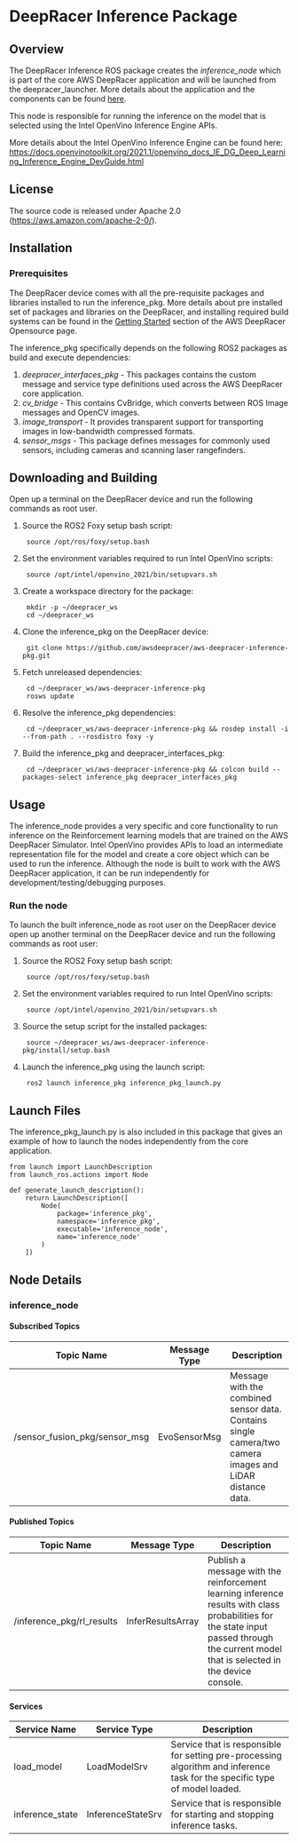 # DeepRacer Inference Package

## Overview

The DeepRacer Inference ROS package creates the *inference_node* which is part of the core AWS DeepRacer application and will be launched from the deepracer_launcher. More details about the application and the components can be found [here](https://github.com/awsdeepracer/aws-deepracer-launcher).

This node is responsible for running the inference on the model that is selected using the Intel OpenVino Inference Engine APIs.

More details about the Intel OpenVino Inference Engine can be found here:
https://docs.openvinotoolkit.org/2021.1/openvino_docs_IE_DG_Deep_Learning_Inference_Engine_DevGuide.html

## License

The source code is released under Apache 2.0 (https://aws.amazon.com/apache-2-0/).

## Installation

### Prerequisites

The DeepRacer device comes with all the pre-requisite packages and libraries installed to run the inference_pkg. More details about pre installed set of packages and libraries on the DeepRacer, and installing required build systems can be found in the [Getting Started](https://github.com/awsdeepracer/aws-deepracer-launcher/blob/main/getting-started.md) section of the AWS DeepRacer Opensource page.

The inference_pkg specifically depends on the following ROS2 packages as build and execute dependencies:

1. *deepracer_interfaces_pkg* - This packages contains the custom message and service type definitions used across the AWS DeepRacer core application.
1. *cv_bridge* - This contains CvBridge, which converts between ROS Image messages and OpenCV images.
1. *image_transport* - It provides transparent support for transporting images in low-bandwidth compressed formats.
1. *sensor_msgs* - This package defines messages for commonly used sensors, including cameras and scanning laser rangefinders.

## Downloading and Building

Open up a terminal on the DeepRacer device and run the following commands as root user.

1. Source the ROS2 Foxy setup bash script:

        source /opt/ros/foxy/setup.bash 

1. Set the environment variables required to run Intel OpenVino scripts:

        source /opt/intel/openvino_2021/bin/setupvars.sh

1. Create a workspace directory for the package:

        mkdir -p ~/deepracer_ws
        cd ~/deepracer_ws

1. Clone the inference_pkg on the DeepRacer device:

        git clone https://github.com/awsdeepracer/aws-deepracer-inference-pkg.git

1. Fetch unreleased dependencies:

        cd ~/deepracer_ws/aws-deepracer-inference-pkg
        rosws update

1. Resolve the inference_pkg dependencies:

        cd ~/deepracer_ws/aws-deepracer-inference-pkg && rosdep install -i --from-path . --rosdistro foxy -y

1. Build the inference_pkg and deepracer_interfaces_pkg:

        cd ~/deepracer_ws/aws-deepracer-inference-pkg && colcon build --packages-select inference_pkg deepracer_interfaces_pkg

## Usage

The inference_node provides a very specific and core functionality to run inference on the Reinforcement learning models that are trained on the AWS DeepRacer Simulator. Intel OpenVino provides APIs to load an intermediate representation file for the model and create a core object which can be used to run the inference. Although the node is built to work with the AWS DeepRacer application, it can be run independently for development/testing/debugging purposes.

### Run the node

To launch the built inference_node as root user on the DeepRacer device open up another terminal on the DeepRacer device and run the following commands as root user:

1. Source the ROS2 Foxy setup bash script:

        source /opt/ros/foxy/setup.bash 

1. Set the environment variables required to run Intel OpenVino scripts:

        source /opt/intel/openvino_2021/bin/setupvars.sh

1. Source the setup script for the installed packages:

        source ~/deepracer_ws/aws-deepracer-inference-pkg/install/setup.bash  

1. Launch the inference_pkg using the launch script:

        ros2 launch inference_pkg inference_pkg_launch.py

## Launch Files

The  inference_pkg_launch.py is also included in this package that gives an example of how to launch the nodes independently from the core application.

    from launch import LaunchDescription
    from launch_ros.actions import Node

    def generate_launch_description():
        return LaunchDescription([
            Node(
                package='inference_pkg',
                namespace='inference_pkg',
                executable='inference_node',
                name='inference_node'
            )
        ])

## Node Details

### inference_node

#### Subscribed Topics

| Topic Name | Message Type | Description |
| ---------- | ------------ | ----------- |
|/sensor_fusion_pkg/sensor_msg|EvoSensorMsg|Message with the combined sensor data. Contains single camera/two camera images and LiDAR distance data.|


#### Published Topics

| Topic Name | Message Type | Description |
| ---------- | ------------ | ----------- |
|/inference_pkg/rl_results|InferResultsArray|Publish a message with the reinforcement learning inference results with class probabilities for the state input passed through the current model that is selected in the device console.|


#### Services

| Service Name | Service Type | Description |
| ---------- | ------------ | ----------- |
|load_model|LoadModelSrv|Service that is responsible for setting pre-processing algorithm and inference task for the specific type of model loaded.|
|inference_state|InferenceStateSrv|Service that is responsible for starting and stopping inference tasks.|
